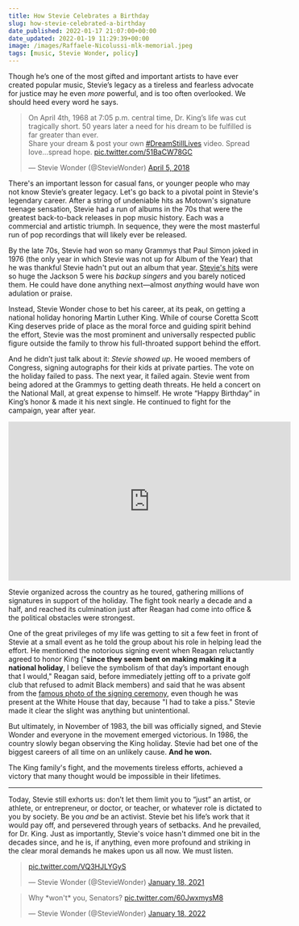 ```yaml
---
title: How Stevie Celebrates a Birthday
slug: how-stevie-celebrated-a-birthday
date_published: 2022-01-17 21:07:00+00:00
date_updated: 2022-01-19 11:29:39+00:00
image: /images/Raffaele-Nicolussi-mlk-memorial.jpeg
tags: [music, Stevie Wonder, policy]
---
```

Though he’s one of the most gifted and important artists to have ever created popular music, Stevie’s legacy as a tireless and fearless advocate for justice may he even *more* powerful, and is too often overlooked. We should heed every word he says.

<blockquote class="twitter-tweet" data-theme="dark"><p lang="en" dir="ltr">On April 4th, 1968 at 7:05 p.m. central time, Dr. King’s life was cut tragically short. 50 years later a need for his dream to be fulfilled is far greater than ever.<br>Share your dream &amp; post your own <a href="https://twitter.com/hashtag/DreamStillLives?src=hash&amp;ref_src=twsrc%5Etfw">#DreamStillLives</a> video. Spread love...spread hope. <a href="https://t.co/51BaCW78GC">pic.twitter.com/51BaCW78GC</a></p>&mdash; Stevie Wonder (@StevieWonder) <a href="https://twitter.com/StevieWonder/status/981684090264064000?ref_src=twsrc%5Etfw">April 5, 2018</a></blockquote> <script async src="https://platform.twitter.com/widgets.js" charset="utf-8"></script>

There's an important lesson for casual fans, or younger people who may not know Stevie’s greater legacy. Let's go back to a pivotal point in Stevie's legendary career. After a string of undeniable hits as Motown's signature teenage sensation, Stevie had a run of albums in the 70s that were the greatest back-to-back releases in pop music history. Each was a commercial and artistic triumph. In sequence, they were the most masterful run of pop recordings that will likely ever be released.

By the late 70s, Stevie had won so many Grammys that Paul Simon joked in 1976 (the only year in which Stevie was not up for Album of the Year) that he was thankful Stevie hadn't put out an album that year. [Stevie's hits](https://www.youtube.com/watch?v=8hYPl3f_npw) were so huge the Jackson 5 were his *backup singers* and you barely noticed them. He could have done anything next—almost *anything* would have won adulation or praise.

Instead, Stevie Wonder chose to bet his career, at its peak, on getting a national holiday honoring Martin Luther King. While of course Coretta Scott King deserves pride of place as the moral force and guiding spirit behind the effort, Stevie was the most prominent and universally respected public figure outside the family to throw his full-throated support behind the effort.

And he didn’t just talk about it: *Stevie showed up*. He wooed members of Congress, signing autographs for their kids at private parties. The vote on the holiday failed to pass. The next year, it failed again. Stevie went from being adored at the Grammys to getting death threats. He held a concert on the National Mall, at great expense to himself. He wrote “Happy Birthday” in King’s honor & made it his next single. He continued to fight for the campaign, year after year.

<div style="text-align: center; margin: auto"><iframe src="https://www.youtube-nocookie.com/embed/DfqWLmHwn7U?yt:stretch=16:9&vq=hd1080p&loop=0&start=65&color=red&iv_load_policy=3&rel=0&showinfo=0&autohide=0&controls=1&modestbranding=1" width="560" height="315" allowtransparency="true" frameborder="0" ></iframe></div>

Stevie organized across the country as he toured, gathering millions of signatures in support of the holiday. The fight took nearly a decade and a half, and reached its culmination just after Reagan had come into office & the political obstacles were strongest.

One of the great privileges of my life was getting to sit a few feet in front of Stevie at a small event as he told the group about his role in helping lead the effort. He mentioned the notorious signing event when Reagan reluctantly agreed to honor King ("**since they seem bent on making making it a national holiday**, I believe the symbolism of that day’s important enough that I would," Reagan said, before immediately jetting off to a private golf club that refused to admit Black members) and said that he was absent from the [famous photo of the signing ceremony](https://en.wikipedia.org/wiki/Martin_Luther_King_Jr._Day#/media/File:Reagan_signs_Martin_Luther_King_bill.jpg), even though he was present at the White House that day, because "I had to take a piss." Stevie made it clear the slight was anything but unintentional.

But ultimately, in November of 1983, the bill was officially signed, and Stevie Wonder and everyone in the movement emerged victorious. In 1986, the country slowly began observing the King holiday. Stevie had bet one of the biggest careers of all time on an unlikely cause. **And he won.**

The King family's fight, and the movements tireless efforts, achieved a victory that many thought would be impossible in their lifetimes.

---

Today, Stevie still exhorts us: don’t let them limit you to “just” an artist, or athlete, or entrepreneur, or doctor, or teacher, or whatever role is dictated to you by society. Be you *and* be an activist. Stevie bet his life’s work that it would pay off, and persevered through years of setbacks. And he prevailed, for Dr. King. Just as importantly, Stevie's voice hasn't dimmed one bit in the decades since, and he is, if anything, even more profound and striking in the clear moral demands he makes upon us all now. We must listen.

<blockquote class="twitter-tweet" data-theme="dark"><p lang="zxx" dir="ltr"><a href="https://t.co/VQ3HJLYGyS">pic.twitter.com/VQ3HJLYGyS</a></p>&mdash; Stevie Wonder (@StevieWonder) <a href="https://twitter.com/StevieWonder/status/1351219065243774978?ref_src=twsrc%5Etfw">January 18, 2021</a></blockquote>

<blockquote class="twitter-tweet" data-theme="dark"><p lang="en" dir="ltr">Why *won&#39;t* you, Senators? <a href="https://t.co/60JwxmysM8">pic.twitter.com/60JwxmysM8</a></p>&mdash; Stevie Wonder (@StevieWonder) <a href="https://twitter.com/StevieWonder/status/1483356789194178560?ref_src=twsrc%5Etfw">January 18, 2022</a></blockquote>
